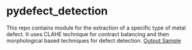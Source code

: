# pydefect_detection
This repo contains module for the extraction of a specific type of metal defect. It uses CLAHE technique for contract balancing and then morphological based techniques for defect detection.
[Output Sample](../main/output_sample.jpg)
